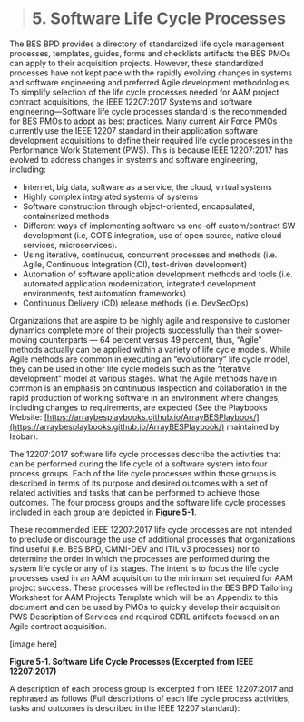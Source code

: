 > # **5.** Software Life Cycle Processes

The BES BPD provides a directory of standardized life cycle management processes, templates, guides, forms and checklists artifacts the BES PMOs can apply to their acquisition projects. However, these standardized processes have not kept pace with the rapidly evolving changes in systems and software engineering and preferred Agile development methodologies. To simplify selection of the life cycle processes needed for AAM project contract acquisitions, the IEEE 12207:2017 Systems and software engineering—Software life cycle processes standard is the recommended for BES PMOs to adopt as best practices.  Many current Air Force PMOs currently use the IEEE 12207 standard in their application software development acquisitions to define their required life cycle processes in the Performance Work Statement (PWS).  This is because IEEE 12207:2017 has evolved to address changes in systems and software engineering, including: 
- Internet, big data, software as a service, the cloud, virtual systems
- Highly complex integrated systems of systems
- Software construction through object-oriented, encapsulated, containerized methods
- Different ways of implementing software vs one-off custom/contract SW development (i.e, COTS integration, use of open source, native cloud services, microservices).
- Using iterative, continuous, concurrent processes and methods (i.e. Agile, Continuous Integration (CI), test-driven development)
- Automation of software application development methods and tools (i.e. automated application modernization, integrated development environments, test automation frameworks)
- Continuous Delivery (CD) release methods (i.e. DevSecOps)

Organizations that are aspire to be highly agile and responsive to customer dynamics complete more of their projects successfully than their slower-moving counterparts — 64 percent versus 49 percent, thus, “Agile” methods actually can be applied within a variety of life cycle models. While Agile methods are common in executing an “evolutionary” life cycle model, they can be used in other life cycle models such as the “iterative development” model at various stages. What the Agile methods have in common is an emphasis on continuous inspection and collaboration in the rapid production of working software in an environment where changes, including changes to requirements, are expected (See the Playbooks Website:  [https://arraybesplaybooks.github.io/ArrayBESPlaybook/](https://arraybesplaybooks.github.io/ArrayBESPlaybook/)  maintained by Isobar). 

The 12207:2017 software life cycle processes describe the activities that can be performed during the life cycle of a software system into four process groups. Each of the life cycle processes within those groups is described in terms of its purpose and desired outcomes with a set of related activities and tasks that can be performed to achieve those outcomes. The four process groups and the software life cycle processes included in each group are depicted in **Figure 5-1**.

These recommended IEEE 12207:2017 life cycle processes are not intended to preclude or discourage the use of additional processes that organizations find useful (i.e. BES BPD, CMMI-DEV and ITIL v3 processes) nor to determine the order in which the processes are performed during the system life cycle or any of its stages. The intent is to focus the life cycle processes used in an AAM acquisition to the minimum set required for AAM project success.  These processes will be reflected in the BES BPD Tailoring Worksheet for AAM Projects Template which will be an Appendix to this document and can be used by PMOs to quickly develop their acquisition PWS Description of Services and required CDRL artifacts focused on an Agile contract acquisition.  

[image here]

**Figure 5-1. Software Life Cycle Processes (Excerpted from IEEE 12207:2017)**

A description of each process group is excerpted from IEEE 12207:2017 and rephrased as follows (Full descriptions of each life cycle process activities, tasks and outcomes is described in the IEEE 12207 standard):